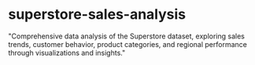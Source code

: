 # superstore-sales-analysis
 "Comprehensive data analysis of the Superstore dataset, exploring sales trends, customer behavior, product categories, and regional performance through visualizations and insights."

